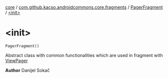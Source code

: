 [core](../../index.md) / [com.github.kacso.androidcommons.core.fragments](../index.md) / [PagerFragment](index.md) / [&lt;init&gt;](./-init-.md)

# &lt;init&gt;

`PagerFragment()`

Abstract class with common functionalities which are used in fragment with [ViewPager](#)

**Author**
Danijel Sokač

